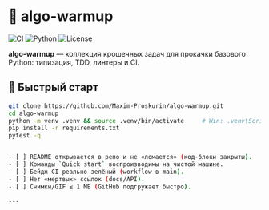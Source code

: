 # 🧩 algo-warmup
[![CI](https://github.com/Maxim-Proskurin/algo-warmup/actions/workflows/ci.yml/badge.svg)](…)
![Python](https://img.shields.io/badge/python-3.12+-blue)
![License](https://img.shields.io/github/license/Maxim-Proskurin/algo-warmup)

**algo-warmup** — коллекция крошечных задач для прокачки базового Python:
типизация, TDD, линтеры и CI.

## 🚀 Быстрый старт
```bash
git clone https://github.com/Maxim-Proskurin/algo-warmup.git
cd algo-warmup
python -m venv .venv && source .venv/bin/activate     # Win: .venv\Scripts\activate
pip install -r requirements.txt
pytest -q


- [ ] README открывается в репо и не «ломается» (код-блоки закрыты).
- [ ] Команды `Quick start` воспроизводимы на чистой машине.
- [ ] Бейдж CI реально зелёный (workflow в main).
- [ ] Нет «мертвых» ссылок (docs/API).
- [ ] Снимки/GIF ≤ 1 МБ (GitHub подгружает быстро).

---


